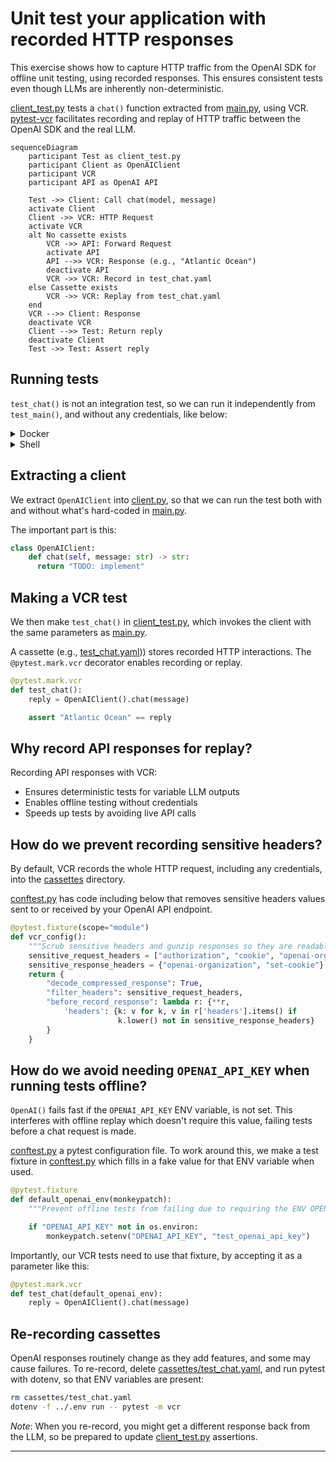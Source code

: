 # Unit test your application with recorded HTTP responses

This exercise shows how to capture HTTP traffic from the OpenAI SDK for offline
unit testing, using recorded responses. This ensures consistent tests even
though LLMs are inherently non-deterministic.

[client_test.py](client_test.py) tests a `chat()` function extracted from
[main.py](main.py), using VCR. [pytest-vcr][pytest-vcr] facilitates recording
and replay of HTTP traffic between the OpenAI SDK and the real LLM.

```mermaid
sequenceDiagram
    participant Test as client_test.py
    participant Client as OpenAIClient
    participant VCR
    participant API as OpenAI API

    Test ->> Client: Call chat(model, message)
    activate Client
    Client ->> VCR: HTTP Request
    activate VCR
    alt No cassette exists
        VCR ->> API: Forward Request
        activate API
        API -->> VCR: Response (e.g., "Atlantic Ocean")
        deactivate API
        VCR ->> VCR: Record in test_chat.yaml
    else Cassette exists
        VCR ->> VCR: Replay from test_chat.yaml
    end
    VCR -->> Client: Response
    deactivate VCR
    Client -->> Test: Return reply
    deactivate Client
    Test ->> Test: Assert reply
```

## Running tests

`test_chat()` is not an integration test, so we can run it independently from
`test_main()`, and without any credentials, like below:

<details>
<summary>Docker</summary>

```bash
docker compose run --build --rm test
```

</details>

<details>
<summary>Shell</summary>


First, install the same packages as the [previous exercise][prev], plus
[pytest-vcr][pytest-vcr] now in [requirements-dev.txt](requirements-dev.txt).
```bash
pip install -r requirements.txt
pip install -r requirements-dev.txt
```

Now, run `pytest`, which does not need to read ENV variables (as it is
reads [cassettes/test_chat.yaml][test_chat.yaml]:
```bash
pytest -m vcr
```

</details>

## Extracting a client

We extract `OpenAIClient` into [client.py](client.py), so that we can run the
test both with and without what's hard-coded in [main.py](main.py).

The important part is this:

```python
class OpenAIClient:
    def chat(self, message: str) -> str:
      return "TODO: implement"
```

## Making a VCR test

We then make `test_chat()` in [client_test.py](client_test.py), which invokes
the client with the same parameters as [main.py](main.py).

A cassette (e.g., [test_chat.yaml](cassettes/test_chat.yaml))) stores recorded
HTTP interactions. The `@pytest.mark.vcr` decorator enables recording or replay.

```python
@pytest.mark.vcr
def test_chat():
    reply = OpenAIClient().chat(message)

    assert "Atlantic Ocean" == reply
```

## Why record API responses for replay?

Recording API responses with VCR:
- Ensures deterministic tests for variable LLM outputs
- Enables offline testing without credentials
- Speeds up tests by avoiding live API calls

## How do we prevent recording sensitive headers?

By default, VCR records the whole HTTP request, including any credentials, into
the [cassettes](cassettes) directory.

[conftest.py](conftest.py) has code including below that removes sensitive
headers values sent to or received by your OpenAI API endpoint.

```python
@pytest.fixture(scope="module")
def vcr_config():
    """Scrub sensitive headers and gunzip responses so they are readable"""
    sensitive_request_headers = ["authorization", "cookie", "openai-organization", "openai-project"]
    sensitive_response_headers = {"openai-organization", "set-cookie"}
    return {
        "decode_compressed_response": True,
        "filter_headers": sensitive_request_headers,
        "before_record_response": lambda r: {**r,
            'headers': {k: v for k, v in r['headers'].items() if
                        k.lower() not in sensitive_response_headers}
        }
    }
```

## How do we avoid needing `OPENAI_API_KEY` when running tests offline?

`OpenAI()` fails fast if the `OPENAI_API_KEY` ENV variable, is not set. This
interferes with offline replay which doesn't require this value, failing tests
before a chat request is made.

[conftest.py](conftest.py) a pytest configuration file. To work around this,
we make a test fixture in [conftest.py](conftest.py) which fills in a fake
value for that ENV variable when used.
```python
@pytest.fixture
def default_openai_env(monkeypatch):
    """Prevent offline tests from failing due to requiring the ENV OPENAI_API_KEY."""

    if "OPENAI_API_KEY" not in os.environ:
        monkeypatch.setenv("OPENAI_API_KEY", "test_openai_api_key")
```

Importantly, our VCR tests need to use that fixture, by accepting it as a
parameter like this:
```python
@pytest.mark.vcr
def test_chat(default_openai_env):
    reply = OpenAIClient().chat(message)
```

## Re-recording cassettes

OpenAI responses routinely change as they add features, and some may cause
failures. To re-record, delete [cassettes/test_chat.yaml][test_chat.yaml], and
run pytest with dotenv, so that ENV variables are present:

```bash
rm cassettes/test_chat.yaml
dotenv -f ../.env run -- pytest -m vcr
```

*Note*: When you re-record, you might get a different response back from the
LLM, so be prepared to update [client_test.py](client_test.py) assertions.

---
[prev]: ../05-test
[pytest-vcr]: https://pytest-vcr.readthedocs.io/
[test_chat.yaml]: cassettes/test_chat.yaml
